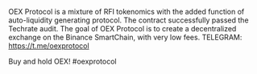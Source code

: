 OEX Protocol is a mixture of RFI tokenomics with the added function of auto-liquidity generating protocol. 
The contract successfully passed the Techrate audit.
The goal of OEX Protocol is to create a decentralized exchange on the Binance SmartChain, with very low fees.
TELEGRAM: https://t.me/oexprotocol

Buy and hold OEX!  #oexprotocol
